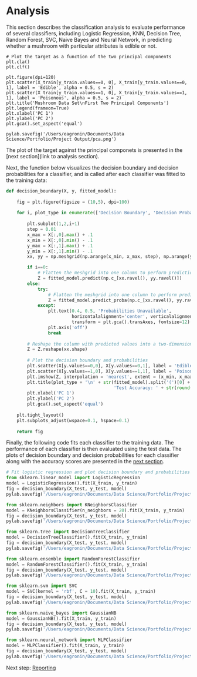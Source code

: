 # Analysis

This section describes the classification analysis to evaluate performance of several classifiers, 
including Logistic Regression, KNN, Decision Tree, Random Forest, SVC, Naive Bayes and Neural Network, 
in predicting whether a mushroom with particular attributes is edible or not.

```
# Plot the target as a function of the two principal components
plt.cla()
plt.clf()

plt.figure(dpi=120)
plt.scatter(X_train[y_train.values==0, 0], X_train[y_train.values==0, 1], label = 'Edible', alpha = 0.5, s = 2)
plt.scatter(X_train[y_train.values==1, 0], X_train[y_train.values==1, 1], label = 'Poisonous', alpha = 0.5, s = 2)
plt.title('Mushroom Data Set\nFirst Two Principal Components')
plt.legend(frameon=True)
plt.xlabel('PC 1')
plt.ylabel('PC 2')
plt.gca().set_aspect('equal')

pylab.savefig('/Users/eagronin/Documents/Data Science/Portfolio/Project Output/pca.png')
```

The plot of the target against the principal componets is presented in the [next section](link to analysis section).

Next, the function below visualizes the decision boundary and decision probabilities for a classifier,
and is called after each classifier was fitted to the training data:

```python
def decision_boundary(X, y, fitted_model):
    
    fig = plt.figure(figsize = (10,5), dpi=100)
    
    for i, plot_type in enumerate(['Decision Boundary', 'Decision Probabilities']):
        
        plt.subplot(1,2,i+1)
        step = 0.01
        x_max = X[:,0].max() + .1
        x_min = X[:,0].min() - .1
        y_max = X[:,1].max() + .1
        y_min = X[:,1].min() - .1
        xx, yy = np.meshgrid(np.arange(x_min, x_max, step), np.arange(y_min, y_max, step))

        if i==0:
            # Flatten the meshgrid into one column to perform prediction
            Z = fitted_model.predict(np.c_[xx.ravel(), yy.ravel()])
        else:
            try:
                # Flatten the meshgrid into one column to perform prediction
                Z = fitted_model.predict_proba(np.c_[xx.ravel(), yy.ravel()])[:,1]
            except:
                plt.text(0.4, 0.5, 'Probabilities Unavailable', 
                         horizontalalignment='center', verticalalignment='center', 
                         transform = plt.gca().transAxes, fontsize=12)
                plt.axis('off')
                break        
        
        # Reshape the column with predicted values into a two-dimensional grid
        Z = Z.reshape(xx.shape)
        
        # Plot the decision boundary and probabilities
        plt.scatter(X[y.values==0,0], X[y.values==0,1], label = 'Edible', alpha = 0.4, s = 5)
        plt.scatter(X[y.values==1,0], X[y.values==1,1], label = 'Poisonous', alpha = 0.4, s = 5)
        plt.imshow(Z, interpolation = 'nearest', extent = (x_min, x_max, y_min, y_max), alpha = .15, origin = 'lower')
        plt.title(plot_type + '\n' + str(fitted_model).split('(')[0] +
                                         'Test Accuracy: ' + str(round(fitted_model.score(X, y),5)))
        plt.xlabel('PC 1')
        plt.ylabel('PC 2')
        plt.gca().set_aspect('equal')
    
    plt.tight_layout()
    plt.subplots_adjust(wspace=0.1, hspace=0.1)
    
    return fig
```

Finally, the following code fits each classifier to the training data.  The performance of each classifier is then
evaluated using the test data.  The plots of decision boundary and decision probabilities for each classifier along 
with the accuracy scores are presented in the [next section](link).

```python
# Fit logistic regression and plot decision boundary and probabilities
from sklearn.linear_model import LogisticRegression
model = LogisticRegression().fit(X_train, y_train)
fig = decision_boundary(X_test, y_test, model)
pylab.savefig('/Users/eagronin/Documents/Data Science/Portfolio/Project Output/logit.png')

from sklearn.neighbors import KNeighborsClassifier
model = KNeighborsClassifier(n_neighbors = 20).fit(X_train, y_train)
fig = decision_boundary(X_test, y_test, model)
pylab.savefig('/Users/eagronin/Documents/Data Science/Portfolio/Project Output/knn.png')

from sklearn.tree import DecisionTreeClassifier
model = DecisionTreeClassifier().fit(X_train, y_train)
fig = decision_boundary(X_test, y_test, model)
pylab.savefig('/Users/eagronin/Documents/Data Science/Portfolio/Project Output/tree.png')

from sklearn.ensemble import RandomForestClassifier
model = RandomForestClassifier().fit(X_train, y_train)
fig = decision_boundary(X_test, y_test, model)
pylab.savefig('/Users/eagronin/Documents/Data Science/Portfolio/Project Output/forest.png')

from sklearn.svm import SVC
model = SVC(kernel = 'rbf', C = 10).fit(X_train, y_train)
fig = decision_boundary(X_test, y_test, model)
pylab.savefig('/Users/eagronin/Documents/Data Science/Portfolio/Project Output/svc.png')

from sklearn.naive_bayes import GaussianNB
model = GaussianNB().fit(X_train, y_train)
fig = decision_boundary(X_test, y_test, model)
pylab.savefig('/Users/eagronin/Documents/Data Science/Portfolio/Project Output/naive.png')

from sklearn.neural_network import MLPClassifier
model = MLPClassifier().fit(X_train, y_train)
fig = decision_boundary(X_test, y_test, model)
pylab.savefig('/Users/eagronin/Documents/Data Science/Portfolio/Project Output/mlp.png')
```

Next step: [Reporting](link)
